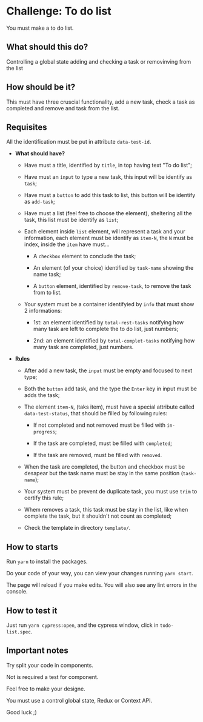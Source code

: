 # Challenge: To do list 

You must make a to do list.

## What should this do?

Controlling a global state adding and checking a task or removinving from the list

## How should be it?

This must have three cruscial functionality, add a new task, check a task as completed and remove and task from the list.

## Requisites

All the identification must be put in attribute `data-test-id`.

* **What should have?**

  * Have must a title, identified by `title`, in top having text "To do list";

  * Have must an `input` to type a new task, this input will be identify as `task`;

  * Have must a `button` to add this task to list, this button will be identify as `add-task`;

  * Have must a list (feel free to choose the element), sheltering all the task, this list must be identify as `list`;

  * Each element inside `list` element, will represent a task and your information, each element must be identify as `item-N`, the `N` must be index, inside the `item` have must...

    * A `checkbox` element to conclude the task;
    
    * An element (of your choice) identified by `task-name` showing the name task;
    
    * A `button` element, identified by `remove-task`, to remove the task from to list.

  * Your system must be a container identifyied by `info` that must show 2 informations:

    * 1st: an element identified by `total-rest-tasks` notifying how many task are left to complete the to do list, just numbers;

    * 2nd: an element identified by `total-complet-tasks` notifying how many task are completed, just numbers.

* **Rules**

  * After add a new task, the `input` must be empty and focused to next type;

  * Both the `button` add task, and the type the `Enter` key in input must be adds the task;

  * The element `item-N`, (taks item), must have a special attribute called `data-test-status`, that should be filled by following rules:

    * If not completed and not removed must be filled with `in-progress`;

    * If the task are completed, must be filled with `completed`;

    * If the task are removed, must be filled with `removed`.

  * When the task are completed, the button and checkbox must be desapear but the task name must be stay in the same position (`task-name`);

  * Your system must be prevent de duplicate task, you must use `trim` to certify this rule;

  * Whem removes a task, this task must be stay in the list, like when complete the task, but it shouldn't not count as completed;

  * Check the template in directory `template/`.

## How to starts

Run `yarn` to install the packages.

Do your code of your way, you can view your changes running `yarn start`.

The page will reload if you make edits. You will also see any lint errors in the console.

## How to test it

Just run `yarn cypress:open`, and the cypress window, click in `todo-list.spec`.

## Important notes

Try split your code in components.

Not is required a test for component.

Feel free to make your designe.

You must use a control global state, Redux or Context API.

Good luck ;)
